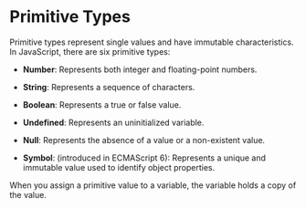 # Primitive Types

Primitive types represent single values and have immutable characteristics. In JavaScript, there are six primitive types:

- **Number**: Represents both integer and floating-point numbers.

- **String**: Represents a sequence of characters.

- **Boolean**: Represents a true or false value.

- **Undefined**: Represents an uninitialized variable.

- **Null**: Represents the absence of a value or a non-existent value.

- **Symbol**: (introduced in ECMAScript 6): Represents a unique and immutable value used to identify object properties.

When you assign a primitive value to a variable, the variable holds a copy of the value.
